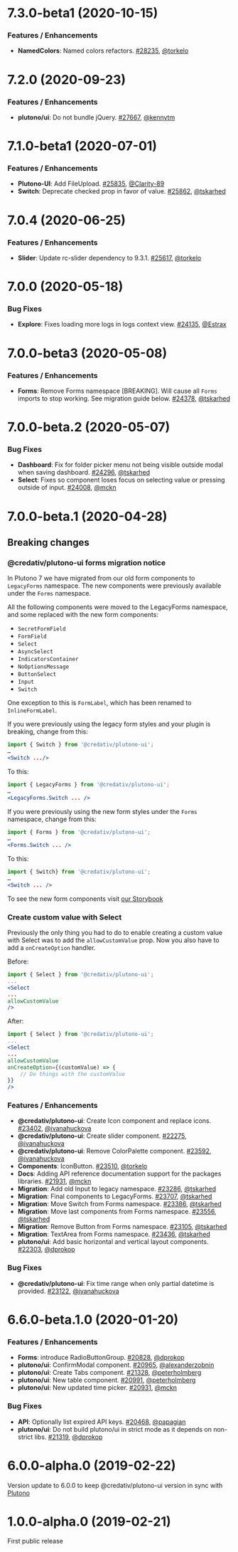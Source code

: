 # 7.3.0-beta1 (2020-10-15)

### Features / Enhancements
* **NamedColors**: Named colors refactors. [#28235](https://github.com/grafana/grafana/pull/28235), [@torkelo](https://github.com/torkelo)

# 7.2.0 (2020-09-23)

### Features / Enhancements
- **plutono/ui**: Do not bundle jQuery. [#27667](https://github.com/grafana/grafana/pull/27667), [@kennytm](https://github.com/kennytm)

# 7.1.0-beta1 (2020-07-01)

### Features / Enhancements
- **Plutono-UI**: Add FileUpload. [#25835](https://github.com/grafana/grafana/pull/25835), [@Clarity-89](https://github.com/Clarity-89)
- **Switch**: Deprecate checked prop in favor of value. [#25862](https://github.com/grafana/grafana/pull/25862), [@tskarhed](https://github.com/tskarhed)
  

# 7.0.4 (2020-06-25)

### Features / Enhancements
- **Slider**: Update rc-slider dependency to 9.3.1. [#25617](https://github.com/grafana/grafana/pull/25617), [@torkelo](https://github.com/torkelo)

# 7.0.0 (2020-05-18)

### Bug Fixes

- **Explore**: Fixes loading more logs in logs context view. [#24135](https://github.com/grafana/grafana/pull/24135), [@Estrax](https://github.com/Estrax)

# 7.0.0-beta3 (2020-05-08)

### Features / Enhancements

- **Forms**: Remove Forms namespace [BREAKING]. Will cause all `Forms` imports to stop working. See migration guide below. [#24378](https://github.com/grafana/grafana/pull/24378), [@tskarhed](https://github.com/tskarhed)

# 7.0.0-beta.2 (2020-05-07)

### Bug Fixes

- **Dashboard**: Fix for folder picker menu not being visible outside modal when saving dashboard. [#24296](https://github.com/grafana/grafana/pull/24296), [@tskarhed](https://github.com/tskarhed)
- **Select**: Fixes so component loses focus on selecting value or pressing outside of input. [#24008](https://github.com/grafana/grafana/pull/24008), [@mckn](https://github.com/mckn)

# 7.0.0-beta.1 (2020-04-28)

## Breaking changes

### @credativ/plutono-ui forms migration notice

In Plutono 7 we have migrated from our old form components to `LegacyForms` namespace. The new components were previously available under the `Forms` namespace.

All the following components were moved to the LegacyForms namespace, and some replaced with the new form components:

- `SecretFormField`
- `FormField`
- `Select`
- `AsyncSelect`
- `IndicatorsContainer`
- `NoOptionsMessage`
- `ButtonSelect`
- `Input`
- `Switch`

One exception to this is `FormLabel`, which has been renamed to `InlineFormLabel`.

If you were previously using the legacy form styles and your plugin is breaking, change from this:

```jsx
import { Switch } from '@credativ/plutono-ui';
…
<Switch .../>
```

To this:

```jsx
import { LegacyForms } from '@credativ/plutono-ui';
…
<LegacyForms.Switch ... />
```

If you were previously using the new form styles under the `Forms` namespace, change from this:

```jsx
import { Forms } from '@credativ/plutono-ui';
…
<Forms.Switch ... />
```

To this:

```jsx
import { Switch} from '@credativ/plutono-ui';
…
<Switch ... />
```

To see the new form components visit [our Storybook](https://developers.grafana.com/ui)

### Create custom value with Select

Previously the only thing you had to do to enable creating a custom value with Select was to add the `allowCustomValue` prop. Now you also have to add a `onCreateOption` handler.

Before:

```jsx
import { Select } from '@credativ/plutono-ui';
...
<Select
...
allowCustomValue
/>

```

After:

```jsx
import { Select } from '@credativ/plutono-ui';
...
<Select
...
allowCustomValue
onCreateOption={(customValue) => {
    // Do things with the customValue
}}
/>

```

### Features / Enhancements

- **@credativ/plutono-ui**: Create Icon component and replace icons. [#23402](https://github.com/grafana/grafana/pull/23402), [@ivanahuckova](https://github.com/ivanahuckova)
- **@credativ/plutono-ui**: Create slider component. [#22275](https://github.com/grafana/grafana/pull/22275), [@ivanahuckova](https://github.com/ivanahuckova)
- **@credativ/plutono-ui**: Remove ColorPalette component. [#23592](https://github.com/grafana/grafana/pull/23592), [@ivanahuckova](https://github.com/ivanahuckova)
- **Components**: IconButton. [#23510](https://github.com/grafana/grafana/pull/23510), [@torkelo](https://github.com/torkelo)
- **Docs**: Adding API reference documentation support for the packages libraries. [#21931](https://github.com/grafana/grafana/pull/21931), [@mckn](https://github.com/mckn)
- **Migration**: Add old Input to legacy namespace. [#23286](https://github.com/grafana/grafana/pull/23286), [@tskarhed](https://github.com/tskarhed)
- **Migration**: Final components to LegacyForms. [#23707](https://github.com/grafana/grafana/pull/23707), [@tskarhed](https://github.com/tskarhed)
- **Migration**: Move Switch from Forms namespace. [#23386](https://github.com/grafana/grafana/pull/23386), [@tskarhed](https://github.com/tskarhed)
- **Migration**: Move last components from Forms namespace. [#23556](https://github.com/grafana/grafana/pull/23556), [@tskarhed](https://github.com/tskarhed)
- **Migration**: Remove Button from Forms namespace. [#23105](https://github.com/grafana/grafana/pull/23105), [@tskarhed](https://github.com/tskarhed)
- **Migration**: TextArea from Forms namespace. [#23436](https://github.com/grafana/grafana/pull/23436), [@tskarhed](https://github.com/tskarhed)
- **plutono/ui**: Add basic horizontal and vertical layout components. [#22303](https://github.com/grafana/grafana/pull/22303), [@dprokop](https://github.com/dprokop)

### Bug Fixes

- **@credativ/plutono-ui**: Fix time range when only partial datetime is provided. [#23122](https://github.com/grafana/grafana/pull/23122), [@ivanahuckova](https://github.com/ivanahuckova)

# 6.6.0-beta.1.0 (2020-01-20)

### Features / Enhancements

- **Forms**: introduce RadioButtonGroup. [#20828](https://github.com/grafana/grafana/pull/20828), [@dprokop](https://github.com/dprokop)
- **plutono/ui**: ConfirmModal component. [#20965](https://github.com/grafana/grafana/pull/20965), [@alexanderzobnin](https://github.com/alexanderzobnin)
- **plutono/ui**: Create Tabs component. [#21328](https://github.com/grafana/grafana/pull/21328), [@peterholmberg](https://github.com/peterholmberg)
- **plutono/ui**: New table component. [#20991](https://github.com/grafana/grafana/pull/20991), [@peterholmberg](https://github.com/peterholmberg)
- **plutono/ui**: New updated time picker. [#20931](https://github.com/grafana/grafana/pull/20931), [@mckn](https://github.com/mckn)

### Bug Fixes

- **API**: Optionally list expired API keys. [#20468](https://github.com/grafana/grafana/pull/20468), [@papagian](https://github.com/papagian)
- **plutono/ui**: Do not build plutono/ui in strict mode as it depends on non-strict libs. [#21319](https://github.com/grafana/grafana/pull/21319), [@dprokop](https://github.com/dprokop)

# 6.0.0-alpha.0 (2019-02-22)

Version update to 6.0.0 to keep @credativ/plutono-ui version in sync with [Plutono](https://github.com/grafana/grafana)

# 1.0.0-alpha.0 (2019-02-21)

First public release
